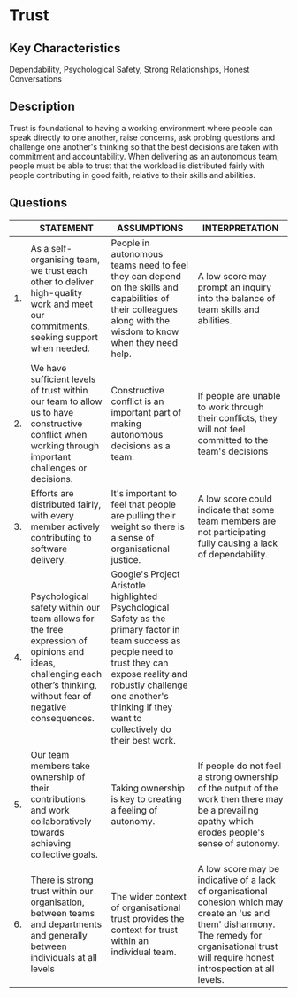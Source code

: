 # Trust


## Key Characteristics
Dependability, Psychological Safety, Strong Relationships, Honest Conversations

## Description
Trust is foundational to having a working environment where people can speak directly to one another, raise concerns, ask probing questions and challenge one another's thinking so that the best decisions are taken with commitment and accountability. When delivering as an autonomous team, people must be able to trust that the workload is distributed fairly with people contributing in good faith, relative to their skills and abilities.

## Questions
| | STATEMENT  	| ASSUMPTIONS 	| INTERPRETATION |
|---	|---	|---	|---	|
| 1. | As a self-organising team, we trust each other to deliver high-quality work and meet our commitments, seeking support when needed.	| People in autonomous teams need to feel they can depend on the skills and capabilities of their colleagues along with the wisdom to know when they need help. | A low score may prompt an inquiry into the balance of team skills and abilities.	|
| 2. | We have sufficient levels of trust within our team to allow us to have constructive conflict when working through important challenges or decisions.	| Constructive conflict is an important part of making autonomous decisions as a team. | If people are unable to work through their conflicts, they will not feel committed to the team's decisions	|
| 3. | Efforts are distributed fairly, with every member actively contributing to software delivery.	| It's important to feel that people are pulling their weight so there is a sense of organisational justice. | A low score could indicate that some team members are not participating fully causing a lack of dependability. |
| 4. | Psychological safety within our team allows for the free expression of opinions and ideas, challenging each other’s thinking, without fear of negative consequences.	|	Google's Project Aristotle highlighted Psychological Safety as the primary factor in team success as people need to trust they can expose reality and robustly challenge one another's thinking if they want to collectively do their best work. | | 
| 5. | Our team members take ownership of their contributions and work collaboratively towards achieving collective goals. | Taking ownership is key to creating a feeling of autonomy. | If people do not feel a strong ownership of the output of the work then there may be a prevailing apathy which erodes people's sense of autonomy. |
| 6. | There is strong trust within our organisation, between teams and departments and generally between individuals at all levels | The wider context of organisational trust provides the context for trust within an individual team. | A low score may be indicative of a lack of organisational cohesion which may create an 'us and them' disharmony. The remedy for organisational trust will require honest introspection at all levels. |

